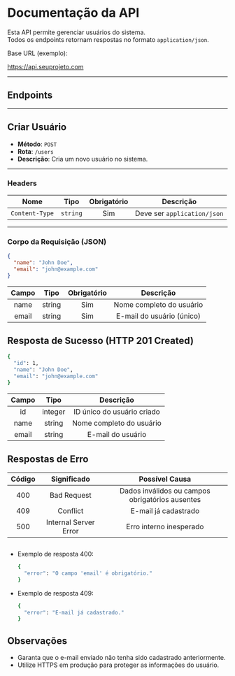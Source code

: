 # Documentação da API

Esta API permite gerenciar usuários do sistema.  
Todos os endpoints retornam respostas no formato `application/json`.

Base URL (exemplo):

https://api.seuprojeto.com


---

## Endpoints

---

## Criar Usuário

- **Método**: `POST`
- **Rota**: `/users`
- **Descrição**: Cria um novo usuário no sistema.

---

### Headers

| Nome          | Tipo    | Obrigatório | Descrição                    |
|:-------------:|:-------:|:-----------:|:----------------------------:|
| `Content-Type`| `string`| Sim         | Deve ser `application/json`  |

---

### Corpo da Requisição (JSON)

```json
{
  "name": "John Doe",
  "email": "john@example.com"
}
```

| Campo | Tipo   | Obrigatório | Descrição                        |
|:-----:|:------:|:-----------:|:---------------------------------:|
| name  | string | Sim         | Nome completo do usuário          |
| email | string | Sim         | E-mail do usuário (único)         |


## Resposta de Sucesso (HTTP 201 Created)

```bash
{
  "id": 1,
  "name": "John Doe",
  "email": "john@example.com"
}
```

| Campo | Tipo     | Descrição                  |
|:-----:|:--------:|:---------------------------:|
| id    | integer  | ID único do usuário criado   |
| name  | string   | Nome completo do usuário     |
| email | string   | E-mail do usuário            |


## Respostas de Erro

| Código | Significado               | Possível Causa                          |
|:------:|:--------------------------:|:---------------------------------------:|
| 400    | Bad Request                 | Dados inválidos ou campos obrigatórios ausentes |
| 409    | Conflict                    | E-mail já cadastrado                   |
| 500    | Internal Server Error       | Erro interno inesperado                |

##
- Exemplo de resposta 400:
  ```bash
  {
    "error": "O campo 'email' é obrigatório."
  }
  ```
- Exemplo de resposta 409:

  ```bash
  {
    "error": "E-mail já cadastrado."
  }
  ```
## Observações

- Garanta que o e-mail enviado não tenha sido cadastrado anteriormente.
- Utilize HTTPS em produção para proteger as informações do usuário.

